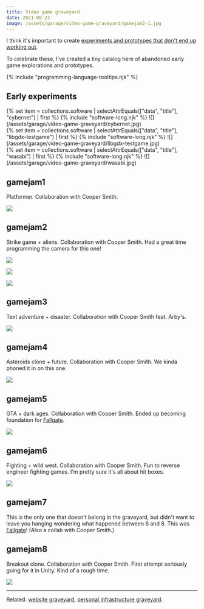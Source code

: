 ```yaml
---
title: Video game graveyard
date: 2021-08-23
image: /assets/garage/video-game-graveyard/gamejam2-1.jpg
---
```


I think it's important to create [experiments and prototypes that don't end up working out](/garage/benefits-of-creating-prototypes-that-fail/).

To celebrate these, I've created a tiny catalog here of abandoned early game explorations and prototypes.

{% include "programming-language-tooltips.njk" %}

## Early experiments

<div class="mt5"></div>
{% set item = collections.software | selectAttrEquals(["data", "title"], "cybernet") | first %}
{% include "software-long.njk" %}
![](/assets/garage/video-game-graveyard/cybernet.jpg)

<div class="mt5"></div>
{% set item = collections.software | selectAttrEquals(["data", "title"], "libgdx-testgame") | first %}
{% include "software-long.njk" %}
![](/assets/garage/video-game-graveyard/libgdx-testgame.jpg)

<div class="mt5"></div>
{% set item = collections.software | selectAttrEquals(["data", "title"], "wasabi") | first %}
{% include "software-long.njk" %}
![](/assets/garage/video-game-graveyard/wasabi.jpg)


## gamejam1

Platformer. Collaboration with Cooper Smith.

![](/assets/garage/video-game-graveyard/gamejam1.jpg)


## gamejam2

Strike game + aliens. Collaboration with Cooper Smith. Had a great time programming the camera for this one!

![](/assets/garage/video-game-graveyard/gamejam2-1.jpg)

![](/assets/garage/video-game-graveyard/gamejam2-2.jpg)

![](/assets/garage/video-game-graveyard/gamejam2-3.jpg)


## gamejam3

Text adventure + disaster. Collaboration with Cooper Smith feat. Arby's.

![](/assets/garage/video-game-graveyard/gamejam3.jpg)


## gamejam4

Asteroids clone + future. Collaboration with Cooper Smith. We kinda phoned it in on this one.

![](/assets/garage/video-game-graveyard/gamejam4.jpg)


## gamejam5

GTA + dark ages. Collaboration with Cooper Smith. Ended up becoming foundation for [Fallgate](/posts/fallgate/).

![](/assets/garage/video-game-graveyard/gamejam5.jpg)


## gamejam6

Fighting + wild west. Collaboration with Cooper Smith. Fun to reverse engineer fighting games. I'm pretty sure it's all about hit boxes.

![](/assets/garage/video-game-graveyard/gamejam6.jpg)


## gamejam7

This is the only one that doesn't belong in the graveyard, but didn't want to leave you hanging wondering what happened between 6 and 8. This was [Fallgate](/posts/fallgate/)! (Also a collab with Cooper Smith.)


## gamejam8

Breakout clone. Collaboration with Cooper Smith. First attempt seriously going for it in Unity. Kind of a rough time.

![](/assets/garage/video-game-graveyard/gamejam8.jpg)


---

Related: [website graveyard](/garage/website-graveyard/), [personal infrastructure graveyard](/garage/personal-infrastructure-graveyard/).
